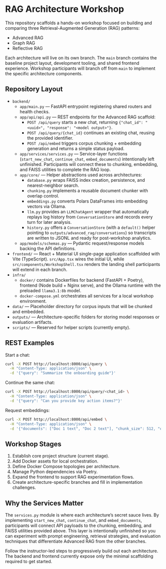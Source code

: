 # RAG Architecture Workshop

This repository scaffolds a hands-on workshop focused on building and comparing three Retrieval-Augmented Generation (RAG) patterns:

- Advanced RAG
- Graph RAG
- Reflective RAG

Each architecture will live on its own branch. The `main` branch contains the baseline project layout, development tooling, and shared frontend experience. Workshop participants will branch off from `main` to implement the specific architecture components.

## Repository Layout

- `backend/`
  - `app/main.py` — FastAPI entrypoint registering shared routers and health checks.
  - `app/api/api.py` — REST endpoints for the Advanced RAG scaffold:
    - `POST /api/query` starts a new chat, returning `{"chat_id": "<uuid>", "response": "<model output>"}`.
    - `POST /api/query/{chat_id}` continues an existing chat, reusing the provided identifier.
    - `POST /api/embed` triggers corpus chunking + embedding generation and returns a simple status payload.
  - `app/services/services.py` — Service-layer functions (`start_new_chat`, `continue_chat`, `embed_documents`) intentionally left unfinished. Participants will connect these to chunking, embedding, and FAISS utilities to complete the RAG loop.
  - `app/core/` — Helper abstractions used across architectures:
    - `database.py` wraps FAISS index creation, persistence, and nearest-neighbor search.
    - `chunking.py` implements a reusable document chunker with overlap control.
    - `embeddings.py` converts Polars DataFrames into embedding vectors via Ollama.
    - `llm.py` provides an `LLMChatAgent` wrapper that automatically replays log history from `ConversationStore` and records every turn for later analysis.
    - `history.py` offers a `ConversationStore` (with a `default()` helper pointing to `outputs/advanced_rag/conversations`) so transcripts are written to JSONL and ready for post-workshop analytics.
  - `app/models/schemas.py` — Pydantic request/response models backing the API definitions.
- `frontend/` — React + Material UI single-page application scaffolded with Vite (TypeScript). `src/App.tsx` wires the initial UI, while `src/components/WorkshopShell.tsx` renders the landing shell participants will extend in each branch.
- `infra/`
  - `docker/` contains Dockerfiles for backend (FastAPI + Poetry), frontend (Node build + Nginx serve), and the Ollama runtime with the preloaded `llama3.1:8b` model.
  - `docker-compose.yml` orchestrates all services for a local workshop environment.
- `data/` — Placeholder directory for corpus inputs that will be chunked and embedded.
- `outputs/` — Architecture-specific folders for storing model responses or evaluation artifacts.
- `scripts/` — Reserved for helper scripts (currently empty).

## REST Examples

Start a chat:

```bash
curl -X POST http://localhost:8000/api/query \
  -H "Content-Type: application/json" \
  -d '{"query": "Summarize the onboarding guide"}'
```

Continue the same chat:

```bash
curl -X POST http://localhost:8000/api/query/<chat_id> \
  -H "Content-Type: application/json" \
  -d '{"query": "Can you provide key action items?"}'
```

Request embeddings:

```bash
curl -X POST http://localhost:8000/api/embed \
  -H "Content-Type: application/json" \
  -d '{"documents": ["Doc 1 text", "Doc 2 text"], "chunk_size": 512, "overlap": 50}'
```

## Workshop Stages

1. Establish core project structure (current stage).
2. Add Docker assets for local orchestration.
3. Define Docker Compose topologies per architecture.
4. Manage Python dependencies via Poetry.
5. Expand the frontend to support RAG experimentation flows.
6. Create architecture-specific branches and fill in implementation challenges.

## Why the Services Matter

The `services.py` module is where each architecture’s secret sauce lives. By implementing `start_new_chat`, `continue_chat`, and `embed_documents`, participants will connect API payloads to the chunking, embedding, and FAISS utilities provided above. This layer is intentionally unfinished so you can experiment with prompt engineering, retrieval strategies, and evaluation techniques that differentiate Advanced RAG from the other branches.

Follow the instructor-led steps to progressively build out each architecture. The backend and frontend currently expose only the minimal scaffolding required to get started.
